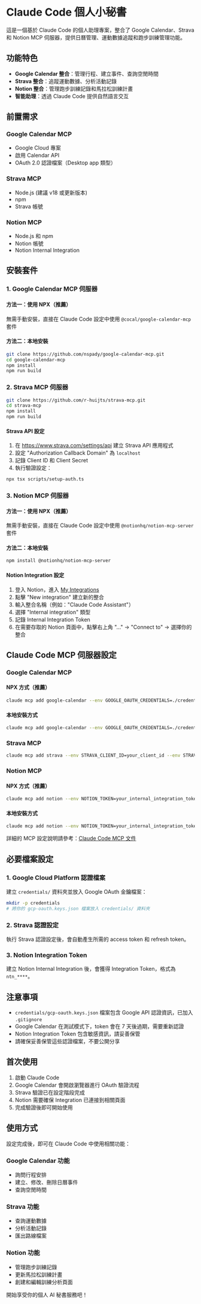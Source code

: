 # Claude Code 個人小秘書

這是一個基於 Claude Code 的個人助理專案，整合了 Google Calendar、Strava 和 Notion MCP 伺服器，提供日曆管理、運動數據追蹤和跑步訓練管理功能。

## 功能特色

- **Google Calendar 整合**：管理行程、建立事件、查詢空閒時間
- **Strava 整合**：追蹤運動數據、分析活動記錄
- **Notion 整合**：管理跑步訓練記錄和馬拉松訓練計畫
- **智能助理**：透過 Claude Code 提供自然語言交互

## 前置需求

### Google Calendar MCP
- Google Cloud 專案
- 啟用 Calendar API
- OAuth 2.0 認證檔案（Desktop app 類型）

### Strava MCP
- Node.js (建議 v18 或更新版本)
- npm
- Strava 帳號

### Notion MCP
- Node.js 和 npm
- Notion 帳號
- Notion Internal Integration

## 安裝套件

### 1. Google Calendar MCP 伺服器

#### 方法一：使用 NPX（推薦）
無需手動安裝，直接在 Claude Code 設定中使用 `@cocal/google-calendar-mcp` 套件

#### 方法二：本地安裝
```bash
git clone https://github.com/nspady/google-calendar-mcp.git
cd google-calendar-mcp
npm install
npm run build
```

### 2. Strava MCP 伺服器

```bash
git clone https://github.com/r-huijts/strava-mcp.git
cd strava-mcp
npm install
npm run build
```

#### Strava API 設定
1. 在 https://www.strava.com/settings/api 建立 Strava API 應用程式
2. 設定 "Authorization Callback Domain" 為 `localhost`
3. 記錄 Client ID 和 Client Secret
4. 執行驗證設定：
```bash
npx tsx scripts/setup-auth.ts
```

### 3. Notion MCP 伺服器

#### 方法一：使用 NPX（推薦）
無需手動安裝，直接在 Claude Code 設定中使用 `@notionhq/notion-mcp-server` 套件

#### 方法二：本地安裝
```bash
npm install @notionhq/notion-mcp-server
```

#### Notion Integration 設定
1. 登入 Notion，進入 [My Integrations](https://www.notion.so/my-integrations)
2. 點擊 "New integration" 建立新的整合
3. 輸入整合名稱（例如："Claude Code Assistant"）
4. 選擇 "Internal integration" 類型
5. 記錄 Internal Integration Token
6. 在需要存取的 Notion 頁面中，點擊右上角 "..." → "Connect to" → 選擇你的整合

## Claude Code MCP 伺服器設定

### Google Calendar MCP

#### NPX 方式（推薦）
```bash
claude mcp add google-calendar --env GOOGLE_OAUTH_CREDENTIALS=./credentials/gcp-oauth.keys.json -- npx @cocal/google-calendar-mcp
```

#### 本地安裝方式
```bash
claude mcp add google-calendar --env GOOGLE_OAUTH_CREDENTIALS=./credentials/gcp-oauth.keys.json -- node /path/to/google-calendar-mcp/dist/index.js
```

### Strava MCP

```bash
claude mcp add strava --env STRAVA_CLIENT_ID=your_client_id --env STRAVA_CLIENT_SECRET=your_client_secret --env STRAVA_ACCESS_TOKEN=your_access_token --env STRAVA_REFRESH_TOKEN=your_refresh_token -- node /path/to/strava-mcp/dist/server.js
```

### Notion MCP

#### NPX 方式（推薦）
```bash
claude mcp add notion --env NOTION_TOKEN=your_internal_integration_token -- npx -y @notionhq/notion-mcp-server
```

#### 本地安裝方式
```bash
claude mcp add notion --env NOTION_TOKEN=your_internal_integration_token -- node /path/to/node_modules/@notionhq/notion-mcp-server/dist/index.js
```

詳細的 MCP 設定說明請參考：[Claude Code MCP 文件](https://docs.anthropic.com/en/docs/claude-code/mcp)

## 必要檔案設定

### 1. Google Cloud Platform 認證檔案

建立 `credentials/` 資料夾並放入 Google OAuth 金鑰檔案：

```bash
mkdir -p credentials
# 將你的 gcp-oauth.keys.json 檔案放入 credentials/ 資料夾
```

### 2. Strava 認證設定

執行 Strava 認證設定後，會自動產生所需的 access token 和 refresh token。

### 3. Notion Integration Token

建立 Notion Internal Integration 後，會獲得 Integration Token，格式為 `ntn_****`。

## 注意事項

- `credentials/gcp-oauth.keys.json` 檔案包含 Google API 認證資訊，已加入 `.gitignore`
- Google Calendar 在測試模式下，token 會在 7 天後過期，需要重新認證
- Notion Integration Token 包含敏感資訊，請妥善保管
- 請確保妥善保管這些認證檔案，不要公開分享

## 首次使用

1. 啟動 Claude Code
2. Google Calendar 會開啟瀏覽器進行 OAuth 驗證流程
3. Strava 驗證已在設定階段完成
4. Notion 需要確保 Integration 已連接到相關頁面
5. 完成驗證後即可開始使用

## 使用方式

設定完成後，即可在 Claude Code 中使用相關功能：

### Google Calendar 功能
- 詢問行程安排
- 建立、修改、刪除日曆事件
- 查詢空閒時間

### Strava 功能
- 查詢運動數據
- 分析活動記錄
- 匯出路線檔案

### Notion 功能
- 管理跑步訓練記錄
- 更新馬拉松訓練計畫
- 創建和編輯訓練分析頁面

開始享受你的個人 AI 秘書服務吧！